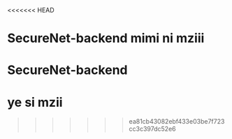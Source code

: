 
<<<<<<< HEAD
# SecureNet-backend mimi ni mziii
# SecureNet-backend



ye si mzii
=======
>>>>>>> ea81cb43082ebf433e03be7f723cc3c397dc52e6
